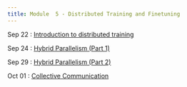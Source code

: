 ```yaml
---
title: Module  5 - Distributed Training and Finetuning
---
```


Sep 22
: [Introduction to distributed training]()
  
Sep 24
: [Hybrid Parallelism (Part 1)]()

Sep 29
: [Hybrid Parallelism (Part 2)]()
  
Oct 01
: [Collective Communication]()

